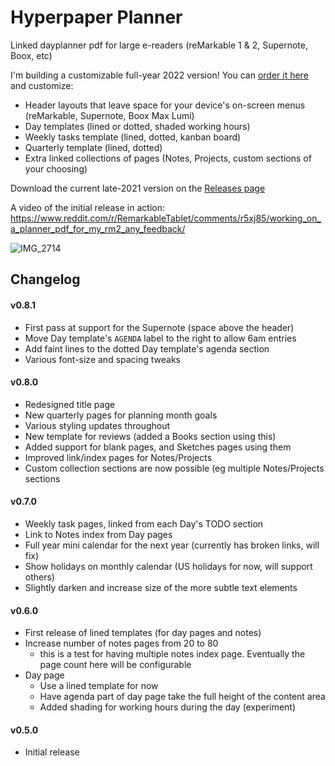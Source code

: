 # Hyperpaper Planner

Linked dayplanner pdf for large e-readers (reMarkable 1 & 2, Supernote, Boox, etc)

I'm building a customizable full-year 2022 version! You can [order it here](https://hyperpaper.me) and customize:
* Header layouts that leave space for your device's on-screen menus (reMarkable, Supernote, Boox Max Lumi)
* Day templates (lined or dotted, shaded working hours)
* Weekly tasks template (lined, dotted, kanban board)
* Quarterly template (lined, dotted)
* Extra linked collections of pages (Notes, Projects, custom sections of your choosing)

Download the current late-2021 version on the [Releases page](https://github.com/af/planner-pdf/releases)

A video of the initial release in action: https://www.reddit.com/r/RemarkableTablet/comments/r5xj85/working_on_a_planner_pdf_for_my_rm2_any_feedback/

![IMG_2714](https://user-images.githubusercontent.com/25241/147267090-75ecabc5-cd73-4806-ae9c-99c860e67951.jpeg)


## Changelog

#### v0.8.1

- First pass at support for the Supernote (space above the header)
- Move Day template's `AGENDA` label to the right to allow 6am entries
- Add faint lines to the dotted Day template's agenda section
- Various font-size and spacing tweaks

#### v0.8.0

- Redesigned title page
- New quarterly pages for planning month goals
- Various styling updates throughout
- New template for reviews (added a Books section using this)
- Added support for blank pages, and Sketches pages using them
- Improved link/index pages for Notes/Projects
- Custom collection sections are now possible (eg multiple Notes/Projects sections

#### v0.7.0

- Weekly task pages, linked from each Day's TODO section
- Link to Notes index from Day pages
- Full year mini calendar for the next year (currently has broken links, will fix)
- Show holidays on monthly calendar (US holidays for now, will support others)
- Slightly darken and increase size of the more subtle text elements

#### v0.6.0
- First release of lined templates (for day pages and notes)
- Increase number of notes pages from 20 to 80
  - this is a test for having multiple notes index page. Eventually the page count here will be
    configurable
- Day page
  - Use a lined template for now
  - Have agenda part of day page take the full height of the content area
  - Added shading for working hours during the day (experiment)

#### v0.5.0
 - Initial release
